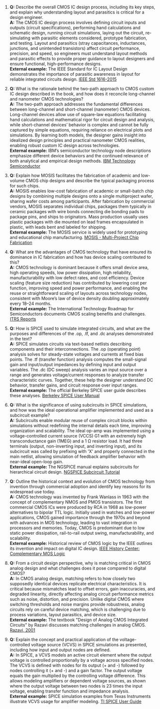 1. **Q:** Describe the overall CMOS IC design process, including its key steps, and explain why understanding layout and parasitics is critical for a design engineer.  
   **A:** The CMOS IC design process involves defining circuit inputs and outputs (circuit specifications), performing hand calculations and schematic design, running circuit simulations, laying out the circuit, re-simulating with parasitic elements considered, prototype fabrication, and testing. Layout and parasitics (stray capacitances, inductances, junctions, and unintended transistors) affect circuit performance, precision, and speed, so engineers must understand layout methods and parasitic effects to provide proper guidance to layout designers and ensure functional, high-performance designs.  
   **External example:** The IEEE Standard for IC Layout Design demonstrates the importance of parasitic awareness in layout for reliable integrated circuits design. [IEEE Std 1616-2015](https://ieeexplore.ieee.org/document/7303091)

2. **Q:** What is the rationale behind the two-path approach to CMOS custom IC design described in the book, and how does it reconcile long-channel and nanometer CMOS technologies?  
   **A:** The two-path approach addresses the fundamental differences between long-channel and short-channel (nanometer) CMOS devices. Long-channel devices allow use of square-law equations facilitating hand calculations and mathematical rigor for circuit design and analysis, while short-channel devices’ behavior is complex and cannot be fully captured by simple equations, requiring reliance on electrical plots and simulations. By learning both models, the designer gains insight into idealized design principles and practical nanometer CMOS realities, enabling robust custom IC design across technologies.  
   **External example:** IBM’s semiconductor technology node descriptions emphasize different device behaviors and the continued relevance of both analytical and empirical design methods. [IBM Technology Semiconductor](https://www.ibm.com/semiconductor/technology)

3. **Q:** Explain how MOSIS facilitates the fabrication of academic and low-volume CMOS chip designs and describe the typical packaging process for such chips.  
   **A:** MOSIS enables low-cost fabrication of academic or small-batch chip designs by combining multiple designs onto a single multiproject wafer, sharing wafer costs among participants. After fabrication by commercial vendors, MOSIS separates individual chips, packages them typically in ceramic packages with wire bonds connecting die bonding pads to package pins, and ships to originators. Mass production usually uses plastic packages with die mounted on lead frames encapsulated in plastic, with leads bent and labeled for shipping.  
   **External example:** The MOSIS service is widely used for prototyping and educational chip manufacturing. [MOSIS - Multi-Project Chip Fabrication](https://www.mosis.com/services/)

4. **Q:** What are the advantages of CMOS technology that have ensured its dominance in IC fabrication and how has device scaling contributed to this?  
   **A:** CMOS technology is dominant because it offers small device area, high operating speeds, low power dissipation, high reliability, manufacturability with low defect rates, and cost efficiency. Device scaling (feature size reduction) has contributed by lowering cost per function, improving speed and power performance, and enabling the reuse or straightforward scaling of layouts across technology nodes, consistent with Moore’s law of device density doubling approximately every 18–24 months.  
   **External example:** The International Technology Roadmap for Semiconductors documents CMOS scaling benefits and challenges. [ITRS Reports](https://ieee-ceda.org/document/itrs-2009-update)

5. **Q:** How is SPICE used to simulate integrated circuits, and what are the purposes and differences of the .op, .tf, and .dc analyses demonstrated in the text?  
   **A:** SPICE simulates circuits via text-based netlists describing components and their interconnections. The .op (operating point) analysis solves for steady-state voltages and currents at fixed bias points. The .tf (transfer function) analysis computes the small-signal gain and input/output impedances by defining input and output variables. The .dc (DC sweep) analysis varies an input source over a range and generates voltage/current responses to analyze transfer characteristic curves. Together, these help the designer understand DC behavior, transfer gains, and circuit response over input ranges.  
   **External example:** The official Berkeley SPICE user guide describes these analyses. [Berkeley SPICE User Manual](https://ptolemy.berkeley.edu/projects/embedded/docs/spice.pdf)

6. **Q:** What is the significance of using subcircuits in SPICE simulations, and how was the ideal operational amplifier implemented and used as a subcircuit example?  
   **A:** Subcircuits enable modular reuse of complex circuit blocks within simulations without redefining the internal details each time, improving organization and scalability. The ideal op-amp was implemented using a voltage-controlled current source (VCCS) G1 with an extremely high transconductance gain (1MEG) and a 1 Ω resistor load. It had three terminals (output, non-inverting input, and inverting input), and its subcircuit was called by prefixing with 'X' and properly connected in the main netlist, allowing simulation of feedback amplifier behavior with near-ideal open-loop gain.  
   **External example:** The NGSPICE manual explains subcircuits for hierarchical circuit design. [NGSPICE Subcircuit Tutorial](http://ngspice.sourceforge.net/docs/ngspice-manual.pdf)

7. **Q:** Outline the historical context and evolution of CMOS technology from invention through commercial adoption and identify key reasons for its widespread use today.  
   **A:** CMOS technology was invented by Frank Wanlass in 1963 with the concept of complementary NMOS and PMOS transistors. The first commercial CMOS ICs were produced by RCA in 1968 as low-power alternatives to bipolar TTL logic. Initially used in watches and low-power applications, CMOS gained importance through the 1970s and beyond with advances in MOS technology, leading to vast integration in processors and memories. Today, CMOS is predominant due to low static power dissipation, rail-to-rail output swing, manufacturability, and scalability.  
   **External example:** Historical review of CMOS logic by the IEEE outlines its invention and impact on digital IC design. [IEEE History Center: Complementary MOS Logic](https://ethw.org/MOS_Technology)

8. **Q:** From a circuit design perspective, why is matching critical in CMOS analog design and what challenges does it pose compared to digital CMOS?  
   **A:** In CMOS analog design, matching refers to how closely two supposedly identical devices replicate electrical characteristics. It is critical because mismatches lead to offset errors, gain inaccuracies, and degraded linearity, directly affecting analog circuit performance metrics such as noise, distortion, and precision. Unlike digital CMOS where switching thresholds and noise margins provide robustness, analog circuits rely on careful device matching, which is challenging due to process variations, layout parasitics, and device size.  
   **External example:** The textbook "Design of Analog CMOS Integrated Circuits" by Razavi discusses matching challenges in analog CMOS. [Razavi, 2001](https://books.google.com/books?id=lTQ0AQAAIAAJ)

9. **Q:** Explain the concept and practical application of the voltage-controlled voltage source (VCVS) in SPICE simulations as presented, including how input and output nodes are defined.  
   **A:** In SPICE, a VCVS models an active circuit element where the output voltage is controlled proportionally by a voltage across specified nodes. The VCVS is defined with nodes for its output (+ and -) followed by nodes controlling it (+ and -) and a gain factor. The output voltage equals the gain multiplied by the controlling voltage difference. This allows modeling amplifiers or dependent voltage sources, as shown where the output voltage between two nodes is 23 times the input voltage, enabling transfer function and impedance analysis.  
   **External example:** SPICE simulation examples from Texas Instruments illustrate VCVS usage for amplifier modeling. [TI SPICE User Guide](https://www.ti.com/lit/ug/slyy134/slyy134.pdf)
